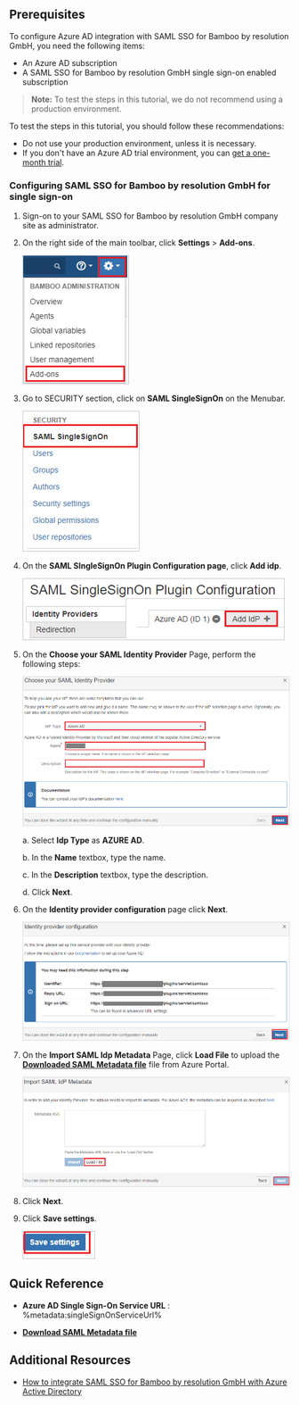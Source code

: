 ## Prerequisites

To configure Azure AD integration with SAML SSO for Bamboo by resolution GmbH, you need the following items:

- An Azure AD subscription
- A SAML SSO for Bamboo by resolution GmbH single sign-on enabled subscription

> **Note:**
> To test the steps in this tutorial, we do not recommend using a production environment.

To test the steps in this tutorial, you should follow these recommendations:

- Do not use your production environment, unless it is necessary.
- If you don't have an Azure AD trial environment, you can [get a one-month trial](https://azure.microsoft.com/pricing/free-trial/).

### Configuring SAML SSO for Bamboo by resolution GmbH for single sign-on

1. Sign-on to your SAML SSO for Bamboo by resolution GmbH company site as administrator.

2. On the right side of the main toolbar, click **Settings** > **Add-ons**.

	![The Settings](./media/tutorial_bamboo_setings.png)

3. Go to SECURITY section, click on **SAML SingleSignOn** on the Menubar.

	![The Samlsingle](./media/tutorial_bamboo_samlsingle.png)

4. On the **SAML SIngleSignOn Plugin Configuration page**, click **Add idp**. 

	![The Add idp](./media/tutorial_bamboo_addidp.png)

5. On the **Choose your SAML Identity Provider** Page, perform the following steps:

	![The identity provider](./media/tutorial_bamboo_identityprovider.png)

	a. Select **Idp Type** as **AZURE AD**.

	b. In the **Name** textbox, type the name.

	c. In the **Description** textbox, type the description.

	d. Click **Next**.

6. On the **Identity provider configuration** page click **Next**.

	![The identity config](./media/tutorial_bamboo_identityconfig.png)

7.  On the **Import SAML Idp Metadata** Page, click **Load File** to upload the **[Downloaded SAML Metadata file](%metadata:metadataDownloadUrl%)** file from Azure Portal.

	![The idpmetadata](./media/tutorial_bamboo_idpmetadata.png)

8. Click **Next**.

9. Click **Save settings**.

	![The save](./media/tutorial_bamboo_save.png)

## Quick Reference

* **Azure AD Single Sign-On Service URL** : %metadata:singleSignOnServiceUrl%

* **[Download SAML Metadata file](%metadata:metadataDownloadUrl%)**

## Additional Resources

* [How to integrate SAML SSO for Bamboo by resolution GmbH with Azure Active Directory](https://docs.microsoft.com/azure/active-directory/active-directory-saas-bamboo-tutorial)
